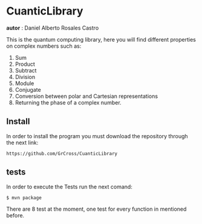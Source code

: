 # CuanticLibrary

**autor** : Daniel Alberto Rosales Castro

This is the quantum computing library, here you will find different properties on complex numbers such as:
1.  Sum
2.  Product
3.  Subtract
4.  Division
5.  Module
6.  Conjugate
7.  Conversion between polar and Cartesian representations
8.  Returning the phase of a complex number.


## Install

In order to install the program you must download the repository through the next link:

````
https://github.com/GrCross/CuanticLibrary
````

## tests

In order to execute the Tests run the next comand:

````
$ mvn package
````

There are 8 test at the moment, one test for every function in mentioned before.

